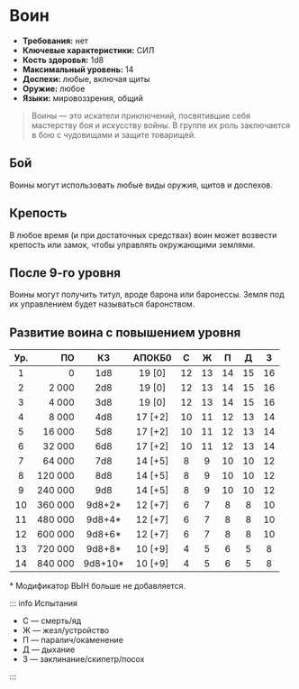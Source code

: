 # Воин

-   **Требования:** нет
-   **Ключевые характеристики:** СИЛ
-   **Кость здоровья:** 1d8
-   **Максимальный уровень:** 14
-   **Доспехи:** любые, включая щиты
-   **Оружие:** любое
-   **Языки:** мировоззрения, общий

> Воины — это искатели приключений, посвятившие себя мастерству боя и искусству войны. В группе их роль заключается в бою с чудовищами и защите товарищей.

## Бой

Воины могут использовать любые виды оружия, щитов и доспехов.

## Крепость

В любое время (и при достаточных средствах) воин может возвести крепость или замок, чтобы управлять окружающими землями.

## После 9-го уровня

Воины могут получить титул, вроде барона или баронессы. Земля под их управлением будет называться баронством.

## Развитие воина с повышением уровня

| Ур. |      ПО |    КЗ    | АПОКБ0  |  C  |  Ж  |  П  |  Д  |  З  |
| :-: | ------: | :------: | :-----: | :-: | :-: | :-: | :-: | :-: |
|  1  |       0 |   1d8    | 19 [0]  | 12  | 13  | 14  | 15  | 16  |
|  2  |   2 000 |   2d8    | 19 [0]  | 12  | 13  | 14  | 15  | 16  |
|  3  |   4 000 |   3d8    | 19 [0]  | 12  | 13  | 14  | 15  | 16  |
|  4  |   8 000 |   4d8    | 17 [+2] | 10  | 11  | 12  | 13  | 14  |
|  5  |  16 000 |   5d8    | 17 [+2] | 10  | 11  | 12  | 13  | 14  |
|  6  |  32 000 |   6d8    | 17 [+2] | 10  | 11  | 12  | 13  | 14  |
|  7  |  64 000 |   7d8    | 14 [+5] |  8  |  9  | 10  | 10  | 12  |
|  8  | 120 000 |   8d8    | 14 [+5] |  8  |  9  | 10  | 10  | 12  |
|  9  | 240 000 |   9d8    | 14 [+5] |  8  |  9  | 10  | 10  | 12  |
| 10  | 360 000 | 9d8+2\*  | 12 [+7] |  6  |  7  |  8  |  8  | 10  |
| 11  | 480 000 | 9d8+4\*  | 12 [+7] |  6  |  7  |  8  |  8  | 10  |
| 12  | 600 000 | 9d8+6\*  | 12 [+7] |  6  |  7  |  8  |  8  | 10  |
| 13  | 720 000 | 9d8+8\*  | 10 [+9] |  4  |  5  |  6  |  5  |  8  |
| 14  | 840 000 | 9d8+10\* | 10 [+9] |  4  |  5  |  6  |  5  |  8  |

\* Модификатор ВЫН больше не добавляется.

::: info Испытания

-   С — смерть/яд
-   Ж — жезл/устройство
-   П — паралич/окаменение
-   Д — дыхание
-   З — заклинание/скипетр/посох

:::

